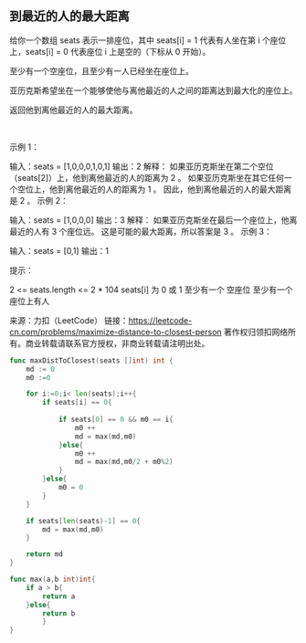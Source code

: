 ## 到最近的人的最大距离
给你一个数组 seats 表示一排座位，其中 seats[i] = 1 代表有人坐在第 i 个座位上，seats[i] = 0 代表座位 i 上是空的（下标从 0 开始）。

至少有一个空座位，且至少有一人已经坐在座位上。

亚历克斯希望坐在一个能够使他与离他最近的人之间的距离达到最大化的座位上。

返回他到离他最近的人的最大距离。

 

示例 1：


输入：seats = [1,0,0,0,1,0,1]
输出：2
解释：
如果亚历克斯坐在第二个空位（seats[2]）上，他到离他最近的人的距离为 2 。
如果亚历克斯坐在其它任何一个空位上，他到离他最近的人的距离为 1 。
因此，他到离他最近的人的最大距离是 2 。 
示例 2：

输入：seats = [1,0,0,0]
输出：3
解释：
如果亚历克斯坐在最后一个座位上，他离最近的人有 3 个座位远。
这是可能的最大距离，所以答案是 3 。
示例 3：

输入：seats = [0,1]
输出：1
 

提示：

2 <= seats.length <= 2 * 104
seats[i] 为 0 或 1
至少有一个 空座位
至少有一个 座位上有人

来源：力扣（LeetCode）
链接：https://leetcode-cn.com/problems/maximize-distance-to-closest-person
著作权归领扣网络所有。商业转载请联系官方授权，非商业转载请注明出处。
```go
func maxDistToClosest(seats []int) int {
    md := 0
    m0 :=0

    for i:=0;i< len(seats);i++{
        if seats[i] == 0{
            
            if seats[0] == 0 && m0 == i{
                m0 ++
                md = max(md,m0)
            }else{
                m0 ++
                md = max(md,m0/2 + m0%2)
            }    
        }else{
            m0 = 0 
        }
    }

    if seats[len(seats)-1] == 0{
        md = max(md,m0)
    }

    return md
}

func max(a,b int)int{
    if a > b{
        return a
    }else{
        return b    
        }
}
```
